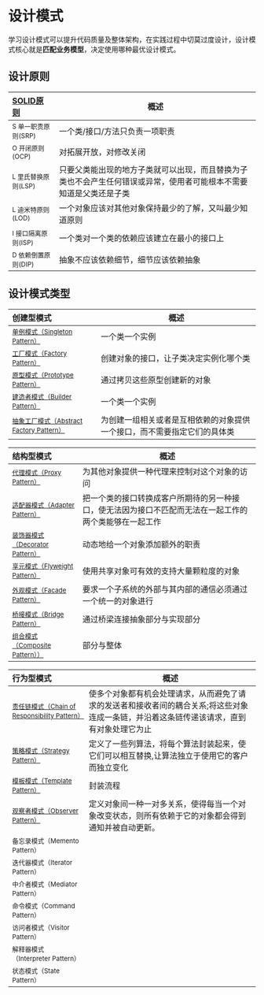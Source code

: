# 设计模式

学习设计模式可以提升代码质量及整体架构，在实践过程中切莫过度设计，设计模式核心就是**匹配业务模型**，决定使用哪种最优设计模式。

## 设计原则

| [SOLID原则](/theory/设计原则.md)        | 概述                                                        |
|:----------------------------------|-----------------------------------------------------------|
| <font size=2>S 单一职责原则(SRP)</font> | 一个类/接口/方法只负责一项职责                                          |
| <font size=2>O 开闭原则(OCP)</font>   | 对拓展开放，对修改关闭                                               |
| <font size=2>L 里氏替换原则(LSP)</font> | 只要父类能出现的地方子类就可以出现，而且替换为子类也不会产生任何错误或异常，使用者可能根本不需要知道是父类还是子类 |
| <font size=2>L 迪米特原则(LOD)</font>  | 一个对象应该对其他对象保持最少的了解，又叫最少知道原则                               |
| <font size=2>I 接口隔离原则(ISP)</font> | 一个类对一个类的依赖应该建立在最小的接口上                                     |
| <font size=2>D 依赖倒置原则(DIP)</font> | 抽象不应该依赖细节，细节应该依赖抽象                                        |

## 设计模式类型

| 创建型模式                                                                        | 概述                                   |
|:-----------------------------------------------------------------------------|--------------------------------------|
| [<font size=2>单例模式（Singleton Pattern）</font>](./theory/创建型/单例模式.md)          | 一个类一个实例                              |
| [<font size=2>工厂模式（Factory Pattern）</font>](./theory/创建型/工厂方法.md)            | 创建对象的接口，让子类决定实例化哪个类                  |
| [<font size=2>原型模式（Prototype Pattern）</font>](./theory/创建型/原型模式.md)          | 通过拷贝这些原型创建新的对象                       |
| [<font size=2>建造者模式（Builder Pattern）</font>](./theory/创建型/建造者模式.md)          | 一个类一个实例                              |
| [<font size=2>抽象工厂模式（Abstract Factory Pattern）</font>](./theory/创建型/抽象工厂.md) | 为创建一组相关或者是互相依赖的对象提供一个接口，而不需要指定它们的具体类 |

| 结构型模式                                                                | 概述                                                  |
|:---------------------------------------------------------------------|-----------------------------------------------------|
| [<font size=2>代理模式（Proxy Pattern）</font>](./theory/结构型/代理模式.md)      | 为其他对象提供一种代理来控制对这个对象的访问                              |
| [<font size=2>适配器模式（Adapter Pattern）</font>](./theory/结构型/适配器模式.md)  | 把一个类的接口转换成客户所期待的另一种接口，使无法因为接口不匹配而无法在一起工作的两个类能够在一起工作 |
| [<font size=2>装饰器模式（Decorator Pattern）</font>](theory/结构型/装饰模式.md)   | 动态地给一个对象添加额外的职责                                     |
| [<font size=2>享元模式（Flyweight Pattern）</font>](./theory/结构型/享元模式.md)  | 使用共享对象可有效的支持大量颗粒度的对象                                |
| [<font size=2>外观模式（Facade Pattern）</font>](./theory/结构型/外观模式.md)     | 要求一个子系统的外部与其内部的通信必须通过一个统一的对象进行                      |
| [<font size=2>桥接模式（Bridge Pattern）</font>](./theory/结构型/桥接模式.md)     | 通过桥梁连接抽象部分与实现部分                                     |
| [<font size=2>组合模式（Composite Pattern））</font>](./theory/结构型/组合模式.md) | 部分与整体                                               |

| 行为型模式                                                                               | 概述                                                                    |
|:------------------------------------------------------------------------------------|-----------------------------------------------------------------------|
| [<font size=2>责任链模式（Chain of Responsibility Pattern）</font>](./theory/行为型/责任链模式.md) | 使多个对象都有机会处理请求，从而避免了请求的发送者和接收者间的耦合关系;将这些对象连成一条链，并沿着这条链传递该请求，直到有对象处理它为止 |
| [<font size=2>策略模式（Strategy Pattern）</font>](./theory/行为型/策略模式.md)                  | 定义了一些列算法，将每个算法封装起来，使它们可以相互替换,让算法独立于使用它的客户而独立变化                        |
| [<font size=2>模板模式（Template Pattern）</font>](./theory/行为型/模板方法.md)                  | 封装流程                                                                  |
| [<font size=2>观察者模式（Observer Pattern）</font>](./theory/行为型/观察者模式.md)                | 定义对象间一种一对多关系，使得每当一个对象改变状态，则所有依赖于它的对象都会得到通知并被自动更新。                     |
| <font size=2>备忘录模式（Memento Pattern）</font>                                          ||
| <font size=2>迭代器模式（Iterator Pattern）</font>                                         ||
| <font size=2>中介者模式（Mediator Pattern）</font>                                         ||
| <font size=2>命令模式（Command Pattern）</font>                                           ||
| <font size=2>访问者模式（Visitor Pattern）</font>                                          ||
| <font size=2>解释器模式（Interpreter Pattern）</font>                                      ||
| <font size=2>状态模式（State Pattern）</font>                                             ||
